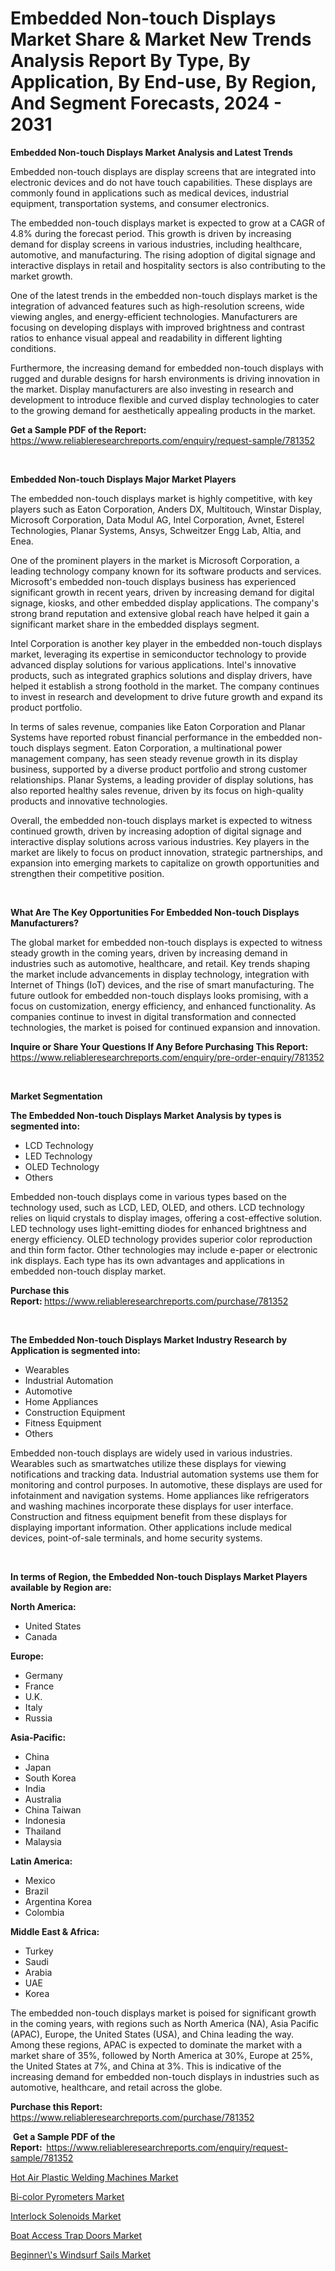 <p><h1>Embedded Non-touch Displays Market Share & Market New Trends Analysis Report By Type, By Application, By End-use, By Region, And Segment Forecasts, 2024 - 2031</h1></p><p><strong>Embedded Non-touch Displays Market Analysis and Latest Trends</strong></p>
<p><p>Embedded non-touch displays are display screens that are integrated into electronic devices and do not have touch capabilities. These displays are commonly found in applications such as medical devices, industrial equipment, transportation systems, and consumer electronics.</p><p>The embedded non-touch displays market is expected to grow at a CAGR of 4.8% during the forecast period. This growth is driven by increasing demand for display screens in various industries, including healthcare, automotive, and manufacturing. The rising adoption of digital signage and interactive displays in retail and hospitality sectors is also contributing to the market growth.</p><p>One of the latest trends in the embedded non-touch displays market is the integration of advanced features such as high-resolution screens, wide viewing angles, and energy-efficient technologies. Manufacturers are focusing on developing displays with improved brightness and contrast ratios to enhance visual appeal and readability in different lighting conditions.</p><p>Furthermore, the increasing demand for embedded non-touch displays with rugged and durable designs for harsh environments is driving innovation in the market. Display manufacturers are also investing in research and development to introduce flexible and curved display technologies to cater to the growing demand for aesthetically appealing products in the market.</p></p>
<p><strong>Get a Sample PDF of the Report:&nbsp;</strong> <a href="https://www.reliableresearchreports.com/enquiry/request-sample/781352">https://www.reliableresearchreports.com/enquiry/request-sample/781352</a></p>
<p>&nbsp;</p>
<p><strong>Embedded Non-touch Displays Major Market Players</strong></p>
<p><p>The embedded non-touch displays market is highly competitive, with key players such as Eaton Corporation, Anders DX, Multitouch, Winstar Display, Microsoft Corporation, Data Modul AG, Intel Corporation, Avnet, Esterel Technologies, Planar Systems, Ansys, Schweitzer Engg Lab, Altia, and Enea.</p><p>One of the prominent players in the market is Microsoft Corporation, a leading technology company known for its software products and services. Microsoft's embedded non-touch displays business has experienced significant growth in recent years, driven by increasing demand for digital signage, kiosks, and other embedded display applications. The company's strong brand reputation and extensive global reach have helped it gain a significant market share in the embedded displays segment.</p><p>Intel Corporation is another key player in the embedded non-touch displays market, leveraging its expertise in semiconductor technology to provide advanced display solutions for various applications. Intel's innovative products, such as integrated graphics solutions and display drivers, have helped it establish a strong foothold in the market. The company continues to invest in research and development to drive future growth and expand its product portfolio.</p><p>In terms of sales revenue, companies like Eaton Corporation and Planar Systems have reported robust financial performance in the embedded non-touch displays segment. Eaton Corporation, a multinational power management company, has seen steady revenue growth in its display business, supported by a diverse product portfolio and strong customer relationships. Planar Systems, a leading provider of display solutions, has also reported healthy sales revenue, driven by its focus on high-quality products and innovative technologies.</p><p>Overall, the embedded non-touch displays market is expected to witness continued growth, driven by increasing adoption of digital signage and interactive display solutions across various industries. Key players in the market are likely to focus on product innovation, strategic partnerships, and expansion into emerging markets to capitalize on growth opportunities and strengthen their competitive position.</p></p>
<p>&nbsp;</p>
<p><strong>What Are The Key Opportunities For Embedded Non-touch Displays Manufacturers?</strong></p>
<p><p>The global market for embedded non-touch displays is expected to witness steady growth in the coming years, driven by increasing demand in industries such as automotive, healthcare, and retail. Key trends shaping the market include advancements in display technology, integration with Internet of Things (IoT) devices, and the rise of smart manufacturing. The future outlook for embedded non-touch displays looks promising, with a focus on customization, energy efficiency, and enhanced functionality. As companies continue to invest in digital transformation and connected technologies, the market is poised for continued expansion and innovation.</p></p>
<p><strong>Inquire or Share Your Questions If Any Before Purchasing This Report:</strong> <a href="https://www.reliableresearchreports.com/enquiry/pre-order-enquiry/781352">https://www.reliableresearchreports.com/enquiry/pre-order-enquiry/781352</a></p>
<p>&nbsp;</p>
<p><strong>Market Segmentation</strong></p>
<p><strong>The Embedded Non-touch Displays Market Analysis by types is segmented into:</strong></p>
<p><ul><li>LCD Technology</li><li>LED Technology</li><li>OLED Technology</li><li>Others</li></ul></p>
<p><p>Embedded non-touch displays come in various types based on the technology used, such as LCD, LED, OLED, and others. LCD technology relies on liquid crystals to display images, offering a cost-effective solution. LED technology uses light-emitting diodes for enhanced brightness and energy efficiency. OLED technology provides superior color reproduction and thin form factor. Other technologies may include e-paper or electronic ink displays. Each type has its own advantages and applications in embedded non-touch display market.</p></p>
<p><strong>Purchase this Report:&nbsp;</strong><a href="https://www.reliableresearchreports.com/purchase/781352">https://www.reliableresearchreports.com/purchase/781352</a></p>
<p>&nbsp;</p>
<p><strong>The Embedded Non-touch Displays Market Industry Research by Application is segmented into:</strong></p>
<p><ul><li>Wearables</li><li>Industrial Automation</li><li>Automotive</li><li>Home Appliances</li><li>Construction Equipment</li><li>Fitness Equipment</li><li>Others</li></ul></p>
<p><p>Embedded non-touch displays are widely used in various industries. Wearables such as smartwatches utilize these displays for viewing notifications and tracking data. Industrial automation systems use them for monitoring and control purposes. In automotive, these displays are used for infotainment and navigation systems. Home appliances like refrigerators and washing machines incorporate these displays for user interface. Construction and fitness equipment benefit from these displays for displaying important information. Other applications include medical devices, point-of-sale terminals, and home security systems.</p></p>
<p>&nbsp;</p>
<p><strong>In terms of Region, the Embedded Non-touch Displays Market Players available by Region are:</strong></p>
<p>
    <p> <strong> North America: </strong>
        <ul>
            <li>United States</li>
            <li>Canada</li>
        </ul>
        </p> 
    <p> <strong> Europe: </strong>
        <ul>
            <li>Germany</li>
            <li>France</li>
            <li>U.K.</li>
            <li>Italy</li>
            <li>Russia</li>
        </ul>
        </p> 
    <p> <strong> Asia-Pacific: </strong>
        <ul>
            <li>China</li>
            <li>Japan</li>
            <li>South Korea</li>
            <li>India</li>
            <li>Australia</li>
            <li>China Taiwan</li>
            <li>Indonesia</li>
            <li>Thailand</li>
            <li>Malaysia</li>
        </ul>
        </p> 
    <p> <strong> Latin America: </strong>
        <ul>
            <li>Mexico</li>
            <li>Brazil</li>
            <li>Argentina Korea</li>
            <li>Colombia</li>
        </ul>
        </p> 
    <p> <strong> Middle East & Africa: </strong>
        <ul>
            <li>Turkey</li>
            <li>Saudi</li>
            <li>Arabia</li>
            <li>UAE</li>
            <li>Korea</li>
        </ul>
    </p>
    </p>
<p><p>The embedded non-touch displays market is poised for significant growth in the coming years, with regions such as North America (NA), Asia Pacific (APAC), Europe, the United States (USA), and China leading the way. Among these regions, APAC is expected to dominate the market with a market share of 35%, followed by North America at 30%, Europe at 25%, the United States at 7%, and China at 3%. This is indicative of the increasing demand for embedded non-touch displays in industries such as automotive, healthcare, and retail across the globe.</p></p>
<p><strong>Purchase this Report: </strong><a href="https://www.reliableresearchreports.com/purchase/781352">https://www.reliableresearchreports.com/purchase/781352</a></p>
<p>&nbsp;<strong>Get a Sample PDF of the Report:&nbsp;&nbsp;</strong><a href="https://www.reliableresearchreports.com/enquiry/request-sample/781352">https://www.reliableresearchreports.com/enquiry/request-sample/781352</a></p>
<p><strong></strong></p>
<p><p><a href="https://github.com/laholand/Market-Research-Report-List-2/blob/main/hot-air-plastic-welding-machines-market.md">Hot Air Plastic Welding Machines Market</a></p><p><a href="https://github.com/Sinjinluong3e0awx2m195k76/Market-Research-Report-List-1/blob/main/bi-color-pyrometers-market.md">Bi-color Pyrometers Market</a></p><p><a href="https://github.com/jhcraigie/Market-Research-Report-List-2/blob/main/interlock-solenoids-market.md">Interlock Solenoids Market</a></p><p><a href="https://github.com/PeterParrish5/Market-Research-Report-List-3/blob/main/boat-access-trap-doors-market.md">Boat Access Trap Doors Market</a></p><p><a href="https://github.com/shotows/Market-Research-Report-List-1/blob/main/beginners-windsurf-sails-market.md">Beginner\'s Windsurf Sails Market</a></p></p>